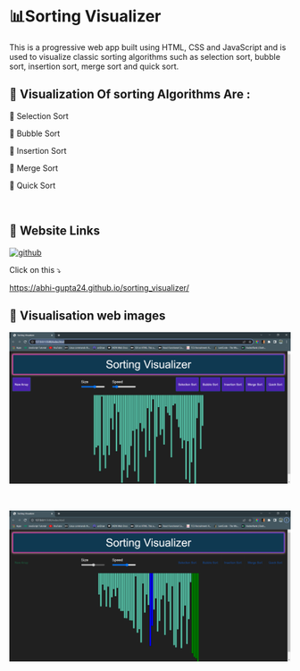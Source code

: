 
# 📊Sorting Visualizer

This is a progressive web app built using HTML, CSS and JavaScript and is used to visualize classic sorting algorithms such as selection sort, bubble sort, insertion sort, merge sort and quick sort.

## 🔘 Visualization Of sorting Algorithms Are :

🔲 Selection Sort

🔲 Bubble Sort

🔲 Insertion Sort

🔲 Merge Sort

🔲 Quick Sort

<br/>

## 🔗 Website Links
[![github](https://img.shields.io/badge/github-0A66C2?style=for-the-badge&logo=github&logoColor=white)](https://abhi-gupta24.github.io/sorting_visualizer/)


Click on this ⤵ 

https://abhi-gupta24.github.io/sorting_visualizer/
<br/>

## 💠 Visualisation web images

![App Screenshot](https://github.com/abhi-gupta24/sorting_visualizer/blob/main/images/image_1.png)

<br/>

![App Screenshot](https://github.com/abhi-gupta24/sorting_visualizer/blob/main/images/image_2.png)

